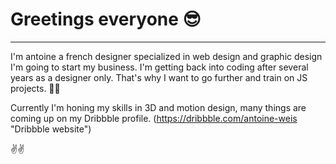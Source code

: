 # Greetings everyone 😎
___

I'm antoine a french designer specialized in web design and graphic design I'm going to start my business.
I'm getting back into coding after several years as a designer only. That's why I want to go further and train on JS projects. 🎉🎉

Currently I'm honing my skills in 3D and motion design, many things are coming up on my Dribbble profile. (https://dribbble.com/antoine-weis "Dribbble website") 

✌️✌️
